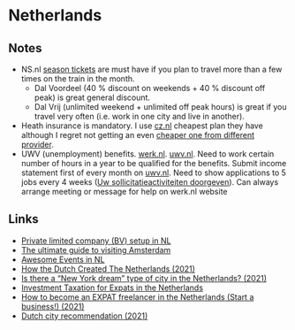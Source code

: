 # Netherlands

## Notes

- NS.nl [season tickets](https://www.ns.nl/en/season-tickets) are must have if you plan to travel more than a few times on the train in the month.
  - Dal Voordeel (40 % discount on weekends + 40 % discount off peak) is great general discount.
  - Dal Vrij (unlimited weekend + unlimited off peak hours) is great if you travel very often (i.e. work in one city and live in another).
- Heath insurance is mandatory. I use [cz.nl](https://www.cz.nl) cheapest plan they have although I regret not getting an even [cheaper one from different provider](https://www.zilverenkruis.nl/English/insurances/national-healthcare-insurance/Paginas/default.aspx).
- UWV (unemployment) benefits. [werk.nl](https://www.werk.nl/werk_nl/werknemer/home). [uwv.nl](https://www.uwv.nl/particulieren/). Need to work certain number of hours in a year to be qualified for the benefits. Submit income statement first of every month on [uwv.nl](https://www.uwv.nl/particulieren/formulieren/invullen-inkomstenopgave.aspx). Need to show applications to 5 jobs every 4 weeks ([Uw sollicitatieactiviteiten doorgeven](https://digid.werk.nl/werk_nl/werknemer/mijn_werkmap/doorgeven/taken)). Can always arrange meeting or message for help on werk.nl website

## Links

- [Private limited company (BV) setup in NL](https://business.gov.nl/starting-your-business/choosing-a-business-structure/private-limited-company/)
- [The ultimate guide to visiting Amsterdam](https://www.notion.so/The-ultimate-guide-to-visiting-Amsterdam-2002074140be4a12b9e79f75708be171)
- [Awesome Events in NL](https://github.com/awkward/awesome-netherlands-events)
- [How the Dutch Created The Netherlands (2021)](https://www.youtube.com/watch?v=M9tEABvnFXs)
- [Is there a “New York dream” type of city in the Netherlands? (2021)](https://www.reddit.com/r/Netherlands/comments/oz4ptj/is_there_a_new_york_dream_type_of_city_in_the/)
- [Investment Taxation for Expats in the Netherlands](https://www.expatbriefing.com/country/netherlands/taxation/investment-taxation-for-expats-in-the-netherlands.html)
- [How to become an EXPAT freelancer in the Netherlands (Start a business!) (2021)](https://www.youtube.com/watch?v=ibybpDZlOAA)
- [Dutch city recommendation (2021)](https://www.reddit.com/r/Netherlands/comments/pljppa/dutch_city_recommendation/)
